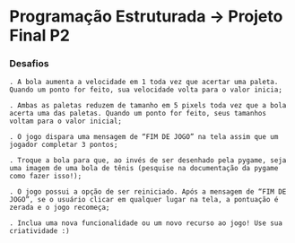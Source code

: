 # Programação Estruturada → Projeto Final P2

### Desafios

    . A bola aumenta a velocidade em 1 toda vez que acertar uma paleta. Quando um ponto for feito, sua velocidade volta para o valor inicia;

    . Ambas as paletas reduzem de tamanho em 5 pixels toda vez que a bola acerta uma das paletas. Quando um ponto for feito, seus tamanhos voltam para o valor inicial;

    . O jogo dispara uma mensagem de “FIM DE JOGO” na tela assim que um jogador completar 3 pontos;

    . Troque a bola para que, ao invés de ser desenhado pela pygame, seja uma imagem de uma bola de tênis (pesquise na documentação da pygame como fazer isso!);

    . O jogo possui a opção de ser reiniciado. Após a mensagem de “FIM DE JOGO”, se o usuário clicar em qualquer lugar na tela, a pontuação é zerada e o jogo recomeça;

    . Inclua uma nova funcionalidade ou um novo recurso ao jogo! Use sua criatividade :)